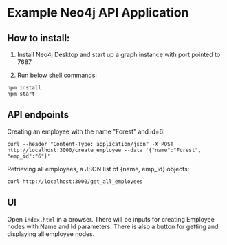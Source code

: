 # Example Neo4j API Application


## How to install:

1. Install Neo4j Desktop and start up a graph instance with port pointed to 7687

2. Run below shell commands:
```shell
npm install
npm start
```

## API endpoints

Creating an employee with the name "Forest" and id=6:
```
curl --header "Content-Type: application/json" -X POST http://localhost:3000/create_employee --data '{"name":"Forest", "emp_id":"6"}'
```

Retrieving all employees, a JSON list of {name, emp_id} objects:
```
curl http://localhost:3000/get_all_employees
```

## UI
Open `index.html` in a browser. There will be inputs for creating Employee nodes with Name and Id parameters. There is also a button for getting and displaying all employee nodes.
